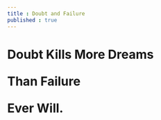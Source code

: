 ```yaml
---
title : Doubt and Failure
published : true
---
```

<h1><p>Doubt Kills More Dreams</p>
<p>Than Failure</p>
<p>Ever Will.</p></h1>
